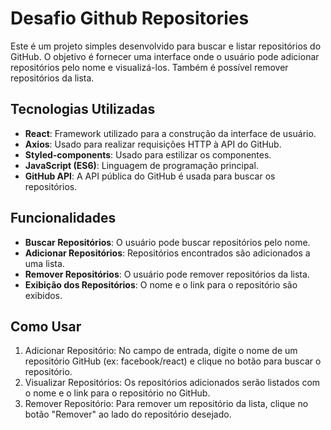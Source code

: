 # Desafio Github Repositories

Este é um projeto simples desenvolvido para buscar e listar repositórios do GitHub. O objetivo é fornecer uma interface onde o usuário pode adicionar repositórios pelo nome e visualizá-los. Também é possível remover repositórios da lista.

## Tecnologias Utilizadas

- **React**: Framework utilizado para a construção da interface de usuário.
- **Axios**: Usado para realizar requisições HTTP à API do GitHub.
- **Styled-components**: Usado para estilizar os componentes.
- **JavaScript (ES6)**: Linguagem de programação principal.
- **GitHub API**: A API pública do GitHub é usada para buscar os repositórios.

## Funcionalidades

- **Buscar Repositórios**: O usuário pode buscar repositórios pelo nome.
- **Adicionar Repositórios**: Repositórios encontrados são adicionados a uma lista.
- **Remover Repositórios**: O usuário pode remover repositórios da lista.
- **Exibição dos Repositórios**: O nome e o link para o repositório são exibidos.

## Como Usar

1. Adicionar Repositório: No campo de entrada, digite o nome de um repositório GitHub (ex: facebook/react) e clique no botão para buscar o repositório.
2. Visualizar Repositórios: Os repositórios adicionados serão listados com o nome e o link para o repositório no GitHub.
3. Remover Repositório: Para remover um repositório da lista, clique no botão "Remover" ao lado do repositório desejado.